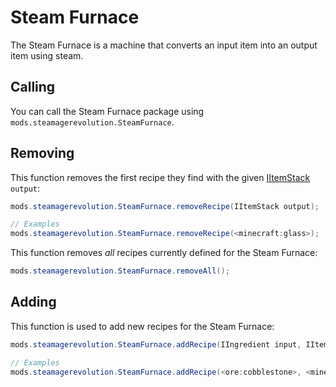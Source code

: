 # Steam Furnace

The Steam Furnace is a machine that converts an input item into an output item using steam.

## Calling

You can call the Steam Furnace package using `mods.steamagerevolution.SteamFurnace`.

## Removing

This function removes the first recipe they find with the given [IItemStack](/Vanilla/Items/IItemStack/) `output`:

```java
mods.steamagerevolution.SteamFurnace.removeRecipe(IItemStack output);

// Examples
mods.steamagerevolution.SteamFurnace.removeRecipe(<minecraft:glass>);
```

This function removes *all* recipes currently defined for the Steam Furnace:

```java
mods.steamagerevolution.SteamFurnace.removeAll();
```

## Adding

This function is used to add new recipes for the Steam Furnace:

```java
mods.steamagerevolution.SteamFurnace.addRecipe(IIngredient input, IItemStack output, int craftTime, int steamCost);

// Examples
mods.steamagerevolution.SteamFurnace.addRecipe(<ore:cobblestone>, <minecraft:stone>, 200, 200);
```
